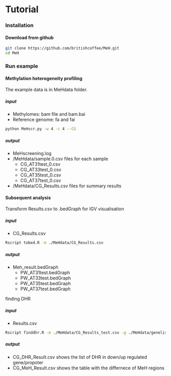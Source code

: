 # Tutorial

### Installation

#### Download from github

```sh
git clone https://github.com/britishcoffee/MeH.git
cd MeH
```



### Run example

#### Methylation heterogeneity profiling

The example data is in MeHdata folder.

##### input

* Methylomes: bam file and bam.bai
* Reference genome: fa and fai

```sh
python MeHscr.py -w 4 -c 4 --CG
```

##### output

* MeHscreening.log 
* /MeHdata/sample.0.csv files for each sample
  * CG_AT31test_0.csv
  * CG_AT33test_0.csv
  * CG_AT35test_0.csv
  * CG_AT37test_0.csv
* /MeHdata/CG_Results.csv files for summary results



#### Subsequent analysis

Transform Results.csv to .bedGraph for IGV visualisation

##### input

* CG_Results.csv

```sh
Rscript tobed.R -m ./MeHdata/CG_Results.csv 
```

##### output

* Meh_result.bedGraph
  * PW_AT31test.bedGraph
  * PW_AT33test.bedGraph
  * PW_AT35test.bedGraph
  * PW_AT37test.bedGraph



finding DHR

##### input

* Results.csv

```sh
Rscript finddhr.R -m ./MeHdata/CG_Results_test.csv -g ./MeHdata/genelist.txt -o ./MeHdata/CG -s W,W,D,D -p 1000 
```

##### output

* CG_DHR_Result.csv shows the list of DHR in down/up regulated gene/propoter
* CG_MeH_Result.csv shows the table with the differnece of MeH regions

